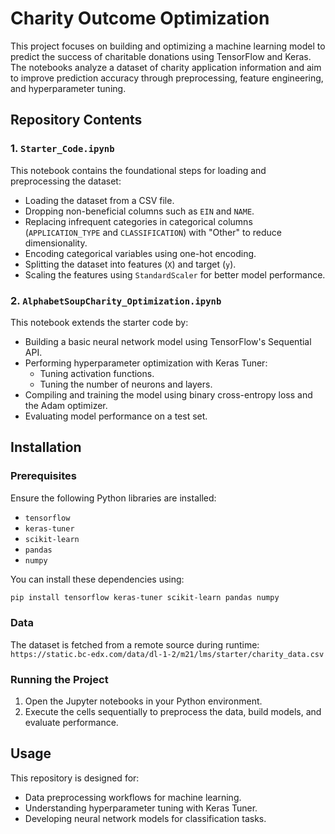 # Charity Outcome Optimization

This project focuses on building and optimizing a machine learning model to predict the success of charitable donations using TensorFlow and Keras. The notebooks analyze a dataset of charity application information and aim to improve prediction accuracy through preprocessing, feature engineering, and hyperparameter tuning.

## Repository Contents

### 1. `Starter_Code.ipynb`
This notebook contains the foundational steps for loading and preprocessing the dataset:
- Loading the dataset from a CSV file.
- Dropping non-beneficial columns such as `EIN` and `NAME`.
- Replacing infrequent categories in categorical columns (`APPLICATION_TYPE` and `CLASSIFICATION`) with "Other" to reduce dimensionality.
- Encoding categorical variables using one-hot encoding.
- Splitting the dataset into features (`X`) and target (`y`).
- Scaling the features using `StandardScaler` for better model performance.

### 2. `AlphabetSoupCharity_Optimization.ipynb`
This notebook extends the starter code by:
- Building a basic neural network model using TensorFlow's Sequential API.
- Performing hyperparameter optimization with Keras Tuner:
  - Tuning activation functions.
  - Tuning the number of neurons and layers.
- Compiling and training the model using binary cross-entropy loss and the Adam optimizer.
- Evaluating model performance on a test set.

## Installation

### Prerequisites
Ensure the following Python libraries are installed:
- `tensorflow`
- `keras-tuner`
- `scikit-learn`
- `pandas`
- `numpy`

You can install these dependencies using:
```bash
pip install tensorflow keras-tuner scikit-learn pandas numpy
```

### Data
The dataset is fetched from a remote source during runtime:
`https://static.bc-edx.com/data/dl-1-2/m21/lms/starter/charity_data.csv`

### Running the Project
1. Open the Jupyter notebooks in your Python environment.
2. Execute the cells sequentially to preprocess the data, build models, and evaluate performance.

## Usage
This repository is designed for:
- Data preprocessing workflows for machine learning.
- Understanding hyperparameter tuning with Keras Tuner.
- Developing neural network models for classification tasks.

